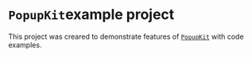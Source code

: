 # `PopupKit`example project

This project was creared to demonstrate features of [`PopupKit`](https://github.com/leekurg/PopupKit) with code examples.
